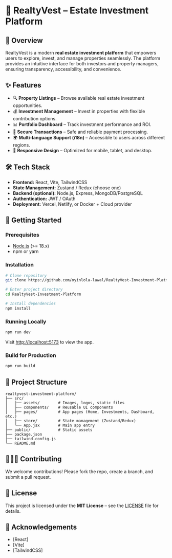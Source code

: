 # 🏡 RealtyVest – Estate Investment Platform

## 🌟 Overview

RealtyVest is a modern **real estate investment platform** that empowers users to explore, invest, and manage properties seamlessly. The platform provides an intuitive interface for both investors and property managers, ensuring transparency, accessibility, and convenience.

## ✨ Features

* 🔍 **Property Listings** – Browse available real estate investment opportunities.
* 💰 **Investment Management** – Invest in properties with flexible contribution options.
* 📊 **Portfolio Dashboard** – Track investment performance and ROI.
* 🏦 **Secure Transactions** – Safe and reliable payment processing.
* 🌍 **Multi-language Support (i18n)** – Accessible to users across different regions.
* 📱 **Responsive Design** – Optimized for mobile, tablet, and desktop.


## 🛠️ Tech Stack

* **Frontend:** React, Vite, TailwindCSS
* **State Management:** Zustand / Redux (choose one)
* **Backend (optional):** Node.js, Express, MongoDB/PostgreSQL
* **Authentication:** JWT / OAuth
* **Deployment:** Vercel, Netlify, or Docker + Cloud provider


## 🚀 Getting Started

### Prerequisites

* [Node.js](https://nodejs.org/) (>= 18.x)
* npm or yarn

### Installation

```bash
# Clone repository
git clone https://github.com/oyinlola-lawal/RealtyVest-Investment-Platform.git

# Enter project directory
cd RealtyVest-Investment-Platform

# Install dependencies
npm install
```

### Running Locally

```bash
npm run dev
```

Visit [http://localhost:5173](http://localhost:5173) to view the app.

### Build for Production

```bash
npm run build
```

## 📂 Project Structure

```
realtyvest-investment-platform/
├── src/
│   ├── assets/        # Images, logos, static files
│   ├── components/    # Reusable UI components
│   ├── pages/         # App pages (Home, Investments, Dashboard, etc.)
│   ├── store/         # State management (Zustand/Redux)
│   └── App.jsx        # Main app entry
├── public/            # Static assets
├── package.json
├── tailwind.config.js
└── README.md

```

## 🧑‍🤝‍🧑 Contributing

We welcome contributions! Please fork the repo, create a branch, and submit a pull request.


## 📜 License

This project is licensed under the **MIT License** – see the [LICENSE](LICENSE) file for details.


## 🌟 Acknowledgements

* [React]
* [Vite]
* [TailwindCSS]
